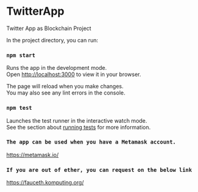 # TwitterApp
Twitter App as Blockchain Project


In the project directory, you can run:

### `npm start`

Runs the app in the development mode.\
Open [http://localhost:3000](http://localhost:3000) to view it in your browser.

The page will reload when you make changes.\
You may also see any lint errors in the console.

### `npm test`

Launches the test runner in the interactive watch mode.\
See the section about [running tests](https://facebook.github.io/create-react-app/docs/running-tests) for more information.


### `The app can be used when you have a Metamask account.`
https://metamask.io/

### `If you are out of ether, you can request on the below link`
https://fauceth.komputing.org/
